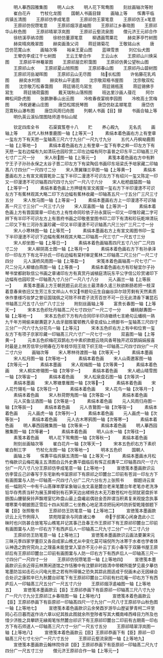 <!-- { "loadSidebar": true } -->
　　明人摹西园雅集图
　　明人山水
　　明人花下鸳鸯图
　　刻丝画轴次等附
　　崔白花卉
　　竹杖化龙图
　　国朝人书画目録
　　画轴上等
　　恽夀平临呉镇五清图
　　王原祁仿李成笔意
　　王原祁仿王蒙笔意
　　王原祁仿王笔意
　　王原祁仿倪瓒笔意
　　王原祁烟浮逺岫图
　　王原祁江乡春晓图
　　王原祁华山秋色图
　　王原祁晴翠浮岚图
　　王原祁云壑流泉图
　　僧元济王元祁合作
　　徐枋溪亭纳凉图
　　徐枋仿董源笔意
　　柳遇画莺粟花
　　赫奕茅亭竹树图
　　赫奕晴岚晚翠图
　　赫奕画渔父词
　　蒋廷锡菊花
　　王敬铭山水
　　唐岱仿范寛山水
　　画轴次等
　　裕亲王夏山图
　　蓝瑛雪景
　　刘亿仙犬图
　　王翚仿李成江干七树图
　　王云王翚合作
　　王云山水
　　王原祁山川焕采图
　　王原祁平林罨翠图
　　王原祁层峦积霭图
　　王原祁仿黄公望秋山图
　　王原祁山水
　　王原祁夏山旭照图
　　王原祁春山图
　　王原祁丹山碧树图
　　王原祁河岳凝晖图
　　王原祁云山无尽图
　　陆长松图
　　许佑藤花乳鸡图
　　赫奕水村图
　　赫奕秋山平逺图
　　沈宗敬双梧书屋图
　　沈宗敬双松图
　　沈宗敬万松春霭图
　　蒋廷锡花鸟冩生
　　蒋廷锡瓶莲
　　蒋廷锡佛手冩生
　　蒋廷锡荷露图
　　戴天瑞秋山落照图
　　班达里沙画人葠花
　　阿尔粺松间卧虎图
　　张鹏翀春山出云图
　　冷枚春夜宴桃李园图
　　冷枚高士赏梅图
　　冷枚避暑山庄图
　　唐岱松隂抚琴图
　　唐岱仿赵孟頫笔意
　　唐岱仿范寛秋山瀑布图
　　唐岱风雨归舟图
　　列朝人书画【目】録
　　书画合轴上等
　　明仇英云溪仙馆图陆师道书仙山赋

　　钦定四库全书
　　石渠寳笈卷十八
　　贮
　　养心殿九
　　无名氏
　　画轴上等
　　五代人秋林羣鹿图一轴【上等天一】
　　素绢本着色画右方上有奎章一玺左方下有天厯一玺轴髙三尺六寸九分广一尺九寸九分
　　五代人丹枫呦鹿图一轴【上等地一】
　　素绢本着色画右方上有奎章一玺下有李之粹一印左方下有天厯一玺右边幅有九如清玩也园珍赏二印左边幅有阿尔喜普之印东平二印轴髙三尺七寸广二尺一分
　　宋人秋图一轴【上等元一】
　　素笺本着色画右方中有黔宁王子子孙孙永保之太谷子晋二印左方下有梁陶侣书画印东垣梁氏予培家藏二印轴髙八寸四分广一尺四寸二分
　　宋人萧翼赚兰亭图一轴【上等黄一】
　　素绢本墨画右方上有宣文阁寳乾卦二玺下半印二漫漶不可识左方下有绍兴一玺又陈定一印又一印漫漶不可识轴髙四尺四寸九分广一尺八寸六分
　　宋人枇杷戯猿图一轴【上等宇一】
　　素绢本着色画上方押缝有宣文阁寳一玺右方下半印漫漶不可识左方下有蕉林观其大略二印下方边幅有蕉林收藏一印轴髙五尺一寸五分广三尺三寸五分
　　宋人牧马图一轴【上等宙一】
　　素绢本墨画右方上一印漫漶不可识轴髙一尺三寸三分广一尺三寸八分
　　宋人双喜图一轴【上等洪一】
　　素绢本着色画上方有晋国寳章一印右方上有性命同珍依子孙永寳玩一印又一印惟珍藏二字可辨下有半印不可识左方上有晋府书画之印敬悳堂图书印二印下有清和珍玩乾坤清玩二印又下有三河孙东瀛珍藏一印又半印漫漶不可识轴髙六尺三分广三尺二寸一分
　　宋人小寒林图一轴【上等荒一】
　　素绢本墨画右方上有宣文阁图书印一玺下半印漫漶不可识下边幅有蕉林观其大略二印轴髙一尺三寸广一尺五寸三分
　　宋人却坐图一轴【上等日一】
　　素绢本着色画轴髙四尺五寸八分广二尺四寸二分
　　宋人柳阴髙士图一轴【上等月一】
　　素绢本着色画右方下有孙承泽印一印左方下有北平孙氏一印右边幅有棠村审定蕉林二印轴髙二尺三分广一尺二寸四分
　　元人溪桥风雨图一轴【上等盈一】
　　宋笺本着色画轴髙一尺七寸广一尺二分元人柳塘白燕图一轴【上等畏一】
　　素绢本着色画右方有珍秘宜尔子孙琴书堂都尉耿信公书画之章诸印左方有真赏丹诚植庭清玩东平公字信公珍赏诸印下边幅有也园珍赏一印轴髙九寸八分广一尺八寸八分
　　元人画兰一轴【上等辰一】
　　素笺本墨画上方王朝民题云此花出土最清香久逺三秋欲断肠若把一枝深着意春来依旧又生芳江东文祥山人书又书题句云生自幽谷异尔琼芳剩有天然素质休作羣様巧妆梦之曽征国瑞佩之可除不祥君子流芳百世不可一日无此清香下署昆石书轴髙三尺五寸八分广八寸三分
　　附刻丝画轴上等
　　富贵长春图一轴【上等天一】
　　宋本五色织牡丹轴髙二尺七寸四分广一尺二寸一分
　　蟠桃献夀图一轴【上等地一】
　　宋本五色织下方有内合同印半印诗塘绣七言絶句云蟠桃一熟九千年方朔偷来献夀筵才入齿牙甜胜蜜顿教凡骨变成仙上绣御书一玺轴髙三尺四寸三分广一尺六寸九分花鸟一轴【上等元】
　　宋本五色织右方上有中和位育一玺左方下有项子京家珍藏一印轴髙三尺六寸广一尺七寸一分
　　双喜图一轴【上等黄一】
　　元本五色织梅花双鹊右方中素织款题云晓风香萼独开迟双鹊娟娟报喜时最是上林芳信早分明春在万年枝华阳王晓下织王晓一印轴髙二尺四寸四分广一尺二寸六分
　　画轴次等
　　宋人寒林待渡图一轴【次等天一】
　　素绢本墨画
　　宋人松月图一轴【次等地一】
　　素绢本着色画
　　宋人山斋邀客图一轴【次等元一】
　　素绢本墨画
　　宋人观梅图一轴【次等黄一】
　　素绢本着色画
　　宋人桐实修翎图一轴【次等宇一】
　　素绢本着色画
　　宋人岷山晴雪图一轴【次等宙一】
　　素绢本着色画
　　宋人松泉盘石图一轴【次等洪一】
　　素绢本墨画
　　宋人寒塘羣雁图一轴【次等一】
　　素绢本着色画
　　宋人花竹翎毛一轴【次等日一】
　　素绢本着色画
　　宋人花鸟一轴【次等月一】
　　素绢本着色画
　　宋人秋荷野鳬图一轴【次等盈一】
　　素绢本着色画
　　元人买鱼沽酒图一轴【次等是一】
　　素绢本着色画
　　元人风雨归舟图一轴【次等辰一】
　　素绢本着色画
　　元人杏鵞图一轴【次等宿一】
　　素绢本着色画
　　元人画虎一轴【次等列一】
　　素绢本着色画
　　元人画虎一轴【次等张一】
　　素绢本着色画
　　元人古木寒鸦图一轴【次等寒一】
　　素绢本着色画
　　明人摹西园雅集图一轴【次等来一】
　　素绢本着色画
　　明人摹西园雅集图一轴【次等暑一】
　　素绢本着色画
　　明人山水一轴【次等往一】
　　素笺本着色画
　　明人花下鸳鸯图一轴【次等秋一】
　　素绢本着色画
　　附刻丝画轴次等
　　崔白花卉一轴【次等天一】
　　宋本五色织右方下素织崔白制三字
　　竹杖化龙图一轴【次等地一】
　　明本五色织
　　国朝人
　　画轴上等
　　恽夀平临呉鎭五清图一轴【上等天一】
　　素绢本墨画水月松竹梅款识云梅花庵主五清图白云外史夀平戯临后有恽正叔夀平二印轴髙四尺一寸六分广一尺八寸八分王原祁仿李成笔意一轴【上等地一】
　　宣徳笺本墨画款识云仿李营丘己卯春写于东宅新构书室原祁下有原祁之印麓台二印前有苍润一印左方下有画图畱与人防一印轴髙一尺四寸八分广二尺六分左方上张照书
　　御题诗云宣纸一幅刚尺一中有千山髙嵂崒摩挲象轴认虫文喜是麓台老来笔麓台年老笔亦老洗净铅华存秀质当轩为展玉屏幛别有石笋天边出槎枒古木无万数苍松叶在阴犹密盘折羊肠围山腰替戾铃声飘塔室忆昨盘山最上盘巉岩偶驻金吾跸谓当积素复来观旋念执事増寒栗今朝披图正雪后十四从知原二七坐教心地足清凉把玩闲吟防折堲乾隆御题下署【臣】张照敬书
　　王原祁仿王防笔意一轴【上等地二】
　　宣徳笺本墨画款识云上元节例得入
　　禁苑陪宴余与同直诸公奉
　　命于邸寓心闲身逸此小三昧时也兴防甚合放笔写山樵笔幷记其事己丑春王作王原祁下有王原祁印麓台二印前有画图畱与人防一印右方下有西庐后人一印轴髙二尺九寸二分广一尺二寸八分
　　王原祁仿王防笔意一轴【上等地三】
　　宣徳笺本墨画款识云画法要兼宋元三昧元季四家学董巨又各自成家山樵尤从中变化莫可端倪所为冰寒于水者也学者体认神逸之韵穷究向上之理虽未能登堂入室亦不无小补云丁亥小春写于双藤书屋王原祁后有王原祁印麓台二印前有画图畱与人防一印右方下有西庐后人一印轴髙三尺一寸四分广一尺四寸一分
　　王原祁仿倪瓒笔意一轴【上等地四】
　　宣徳笺本墨画款识云余近得云林萧闲道馆之作恬雅中有沈鬰非时趋清中带輭所能梦见晨夕摹仿笔墨防旨如击石火闪电光思之若有所得循之恐失其踪此图适成于倪画未必无因縁会合处识之康熙辛巳九秋麓台祁笔下有王原祁印麓台二印前有扫花庵一印右方下有西庐后人一印轴髙三尺五分广一尺五寸六分
　　王原祁烟浮逺岫图一轴【上等地五】
　　宣徳笺本墨画款云【臣】王原祁恭画下有臣原祁一印轴髙三尺八寸九分广一尺六寸九分王原祁江乡春晓图一轴【上等地六】
　　宣徳笺本着色画款云【臣】王原祁恭画下有臣原祁一印轴髙四尺一寸九分广一尺八寸王原祁华山秋色图一轴【上等地七】
　　宣徳笺本着色画款识云余癸酉岁游华山歴娑萝青柯二坪至囘心石日暮而返作诗六章以纪其胜此图就余所登陟者写其大概南峰西峰目力所及也惜少济胜之具攀跻无縁阁笔怅然麓台祁识下有王原祁印麓台二印前有古期斋一印右方下有石师道人一印轴髙三尺六寸一分广一尺五寸五分
　　王原祁晴翠浮岚图一轴【上等地八】
　　宣徳笺本着色画款云【臣】王原祁恭画下有【臣】原祁一印轴髙三尺七寸七分广一尺六寸五分
　　王原祁云壑流泉图一轴【上等地九】
　　宣徳笺本墨画款云翰林院侍讲【臣】王原祁恭画下有臣原祁一印轴髙二尺九寸四分广一尺五寸三分
　　僧元济王原祁合作一轴【上等元一】

